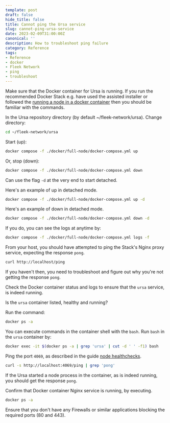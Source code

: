 ```yaml
---
template: post
draft: false
hide_title: false
title: Cannot ping the Ursa service
slug: cannot-ping-ursa-service
date: 2023-02-09T31:00:00Z
canonical: ''
description: How to troubleshoot ping failure
category: Reference
tags:
- Reference
- docker
- Fleek Network
- ping
- troubleshoot
---
```

<!-- 
    1  curl localhost/ping
    2  apt-get install curl
    3  apt-get update
    4  curl localhost/ping
    5  apt-get install curl
    6  curl localhost/ping
    7  curl http://localhost:4069/ping
    8  history -->

Make sure that the Docker container for Ursa is running. If you run the recommended Docker Stack e.g. have used the assisted installer or followed the [running a node in a docker container](../../guides/Network%20nodes/fleek-network-running-a-node-in-a-docker-container) then you should be familiar with the commands.

In the Ursa repository directory (by default ~/fleek-network/ursa). Change directory:

```sh
cd ~/fleek-network/ursa
```

Start (up):

```sh
docker compose -f ./docker/full-node/docker-compose.yml up
```

Or, stop (down):

```sh
docker compose -f ./docker/full-node/docker-compose.yml down
```

Can use the flag `-d` at the very end to start detached.

Here's an example of up in detached mode.

```sh
docker compose -f ./docker/full-node/docker-compose.yml up -d
```

Here's an example of down in detached mode.

```sh
docker compose -f ./docker/full-node/docker-compose.yml down -d
```

If you do, you can see the logs at anytime by:

```sh
docker compose -f ./docker/full-node/docker-compose.yml logs -f
```

From your host, you should have attempted to ping the Stack's Nginx proxy service, expecting the response `pong`. 

```sh
curl http://localhost/ping
```

If you haven't then, you need to troubleshoot and figure out why you're not getting the response `pong`.

Check the Docker container status and logs to ensure that the `ursa` service, is indeed running.


Is the `ursa` container listed, healthy and running?

Run the command:

```sh
docker ps -a
```

You can execute commands in the container shell with the `bash`. Run `bash` in the `ursa` container by:

```sh
docker exec -it $(docker ps -a | grep 'ursa' | cut -d ' ' -f1) bash
```

Ping the port `4069`, as described in the guide [node healthchecks](../../guides/Network%20nodes/fleek-network-node-health-check-guide).

```sh
curl -s http://localhost:4069/ping | grep 'pong'
```

If the Ursa started a node process in the container, as is indeed running, you should get the response `pong`.


Confirm that Docker container Nginx service is running, by executing.

```sh
docker ps -a
```

Ensure that you don't have any Firewalls or similar applications blocking the required ports (80 and 443).